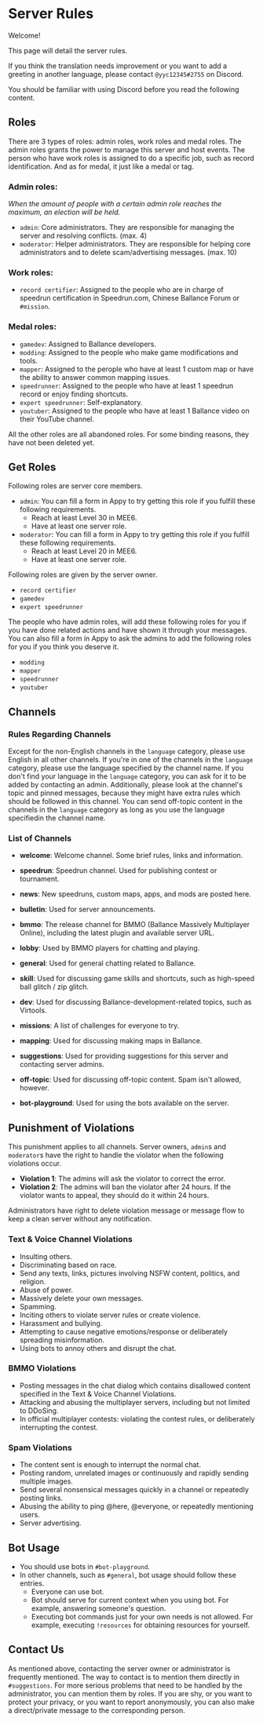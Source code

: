 # Server Rules

Welcome!

This page will detail the server rules.

If you think the translation needs improvement or you want to add a greeting in another language, please contact `@yyc12345#2755` on Discord.

You should be familiar with using Discord before you read the following content.

## Roles

There are 3 types of roles: admin roles, work roles and medal roles. The admin roles grants the power to manage this server and host events. The person who have work roles is assigned to do a specific job, such as record identification. And as for medal, it just like a medal or tag.

### Admin roles:  
*When the amount of people with a certain admin role reaches the maximum, an election will be held.*

* `admin`: Core administrators. They are responsible for managing the server and resolving conflicts. (max. 4)
* `moderator`: Helper administrators. They are responsible for helping core administrators and to delete scam/advertising messages. (max. 10)

### Work roles:

* `record certifier`: Assigned to the people who are in charge of speedrun certification in Speedrun.com, Chinese Ballance Forum or `#mission`.

### Medal roles:

* `gamedev`: Assigned to Ballance developers.
* `modding`: Assigned to the people who make game modifications and tools.
* `mapper`: Assigned to the perople who have at least 1 custom map or have the ability to answer common mapping issues.
* `speedrunner`: Assigned to the people who have at least 1 speedrun record or enjoy finding shortcuts.
* `expert speedrunner`: Self-explanatory.
* `youtuber`: Assigned to the people who have at least 1 Ballance video on their YouTube channel.

All the other roles are all abandoned roles. For some binding reasons, they have not been deleted yet.

## Get Roles

Following roles are server core members.

* `admin`: You can fill a form in Appy to try getting this role if you fulfill these following requirements.
    - Reach at least Level 30 in MEE6.
    - Have at least one server role.
* `moderator`: You can fill a form in Appy to try getting this role if you fulfill these following requirements.
    - Reach at least Level 20 in MEE6.
    - Have at least one server role.

Following roles are given by the server owner.

* `record certifier`
* `gamedev`
* `expert speedrunner`

The people who have admin roles, will add these following roles for you if you have done related actions and have shown it through your messages. You can also fill a form in Appy to ask the admins to add the following roles for you if you think you deserve it.

* `modding`
* `mapper`
* `speedrunner`
* `youtuber`

## Channels

### Rules Regarding Channels

Except for the non-English channels in the `language` category, please use English in all other channels. If you're in one of the channels in the `language` category, please use the language specified by the channel name.
If you don't find your language in the `language` category, you can ask for it to be added by contacting an admin.
Additionally, please look at the channel's topic and pinned messages, because they might have extra rules which should be followed in this channel.
You can send off-topic content in the channels in the `language` category as long as you use the language specifiedin the channel name.

### List of Channels

* **welcome**:  Welcome channel. Some brief rules, links and information.
* **speedrun**: Speedrun channel. Used for publishing contest or tournament.
* **news**:     New speedruns, custom maps, apps, and mods are posted here.
* **bulletin**: Used for server announcements.

* **bmmo**:  The release channel for BMMO (Ballance Massively Multiplayer Online), including the latest plugin and available server URL.
* **lobby**: Used by BMMO players for chatting and playing.

* **general**:     Used for general chatting related to Ballance.
* **skill**:       Used for discussing game skills and shortcuts, such as high-speed ball glitch / zip glitch.
* **dev**:         Used for discussing Ballance-development-related topics, such as Virtools.
* **missions**:    A list of challenges for everyone to try.
* **mapping**:     Used for discussing making maps in Ballance.
* **suggestions**: Used for providing suggestions for this server and contacting server admins.
* **off-topic**:   Used for discussing off-topic content. Spam isn't allowed, however.

* **bot-playground**: Used for using the bots available on the server.

## Punishment of Violations

This punishment applies to all channels. Server owners, `admin`s and `moderator`s have the right to handle the violator when the following violations occur.

* **Violation 1**: The admins will ask the violator to correct the error.
* **Violation 2**: The admins will ban the violator after 24 hours. If the violator wants to appeal, they should do it within 24 hours.

Administrators have right to delete violation message or message flow to keep a clean server without any notification.

### Text & Voice Channel Violations
* Insulting others.
* Discriminating based on race.
* Send any texts, links, pictures involving NSFW content, politics, and religion.
* Abuse of power.
* Massively delete your own messages.
* Spamming.
* Inciting others to violate server rules or create violence.
* Harassment and bullying.
* Attempting to cause negative emotions/response or deliberately spreading misinformation.
* Using bots to annoy others and disrupt the chat.

### BMMO Violations
* Posting messages in the chat dialog which contains disallowed content specified in the Text & Voice Channel Violations.
* Attacking and abusing the multiplayer servers, including but not limited to DDoSing.
* In official multiplayer contests: violating the contest rules, or deliberately interrupting the contest.

### Spam Violations
* The content sent is enough to interrupt the normal chat.
* Posting random, unrelated images or continuously and rapidly sending multiple images.
* Send several nonsensical messages quickly in a channel or repeatedly posting links.
* Abusing the ability to ping @here, @everyone, or repeatedly mentioning users.
* Server advertising.

## Bot Usage

* You should use bots in `#bot-playground`.
* In other channels, such as `#general`, bot usage should follow these entries.
    * Everyone can use bot.
    * Bot should serve for current context when you using bot. For example, answering someone's question.
    * Executing bot commands just for your own needs is not allowed. For example, executing `!resources` for obtaining resources for yourself.

## Contact Us

As mentioned above, contacting the server owner or administrator is frequently mentioned. The way to contact is to mention them directly in `#suggestions`. For more serious problems that need to be handled by the administrator, you can mention them by roles. If you are shy, or you want to protect your privacy, or you want to report anonymously, you can also make a direct/private message to the corresponding person.

